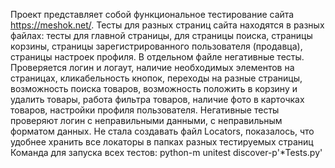 Проект представляет собой функциональное тестирование сайта https://meshok.net/. Тесты для разных страниц сайта находятся в разных файлах: тесты для главной страницы, 
для страницы поиска, страницы корзины, страницы зарегистрированного пользователя (продавца), страницы настроек профиля. В отдельном файле негативные тесты.
Проверяется логин и логаут, наличие необходимых элементов на страницах, кликабельность кнопок, переходы на разные страницы, возможность поиска товаров, возможность положить
в корзину и удалить товары, работа фильтра товаров, наличие фото в карточках товаров, настройки профиля пользователя. Негативные тесты проверяют логин с неправильными данными, 
с неправильным форматом данных. Не стала создавать файл Locators, показалось, что удобнее хранить все локаторы в папках разных тестируемых страниц
Команда для запуска всех тестов: python-m unitest discover-p'*Tests.py'
